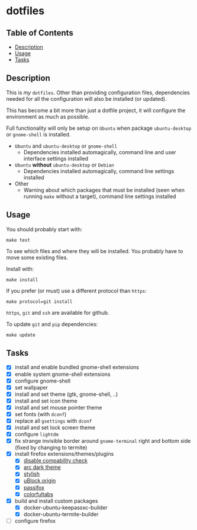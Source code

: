 # dotfiles

## Table of Contents

<!-- toc -->

- [Description](#description)
- [Usage](#usage)
- [Tasks](#tasks)

<!-- tocstop -->

## Description

This is *my* `dotfiles`. Other than providing configuration files, dependencies needed for all the configuration will also be installed (or updated).

This has become a bit more than just a dotfile project, it will configure the environment as much as possible.

Full functionality will only be setup on `Ubuntu` when package `ubuntu-desktop` or `gnome-shell` is installed.

+ `Ubuntu` and `ubuntu-desktop` or `gnome-shell`
  + Dependencies installed automagically, command line and user interface settings installed
+ `Ubuntu` **without** `ubuntu-desktop` or `Debian`
  + Dependencies installed automagically, command line settings installed
+ Other
  + Warning about which packages that must be installed (seen when running `make` without a target), command line settings installed

## Usage
You should probably start with:

    make test

To see which files and where they will be installed. You probably have to move some existing files.

Install with:

    make install

If you prefer (or must) use a different protocol than `https`:

    make protocol=git install

`https`, `git` and `ssh` are available for github.

To update `git` and `pip` dependencies:

    make update


## Tasks

- [x] install and enable bundled gnome-shell extensions
- [x] enable system gnome-shell extensions
- [x] configure gnome-shell
- [x] set wallpaper
- [x] install and set theme (gtk, gnome-shell, ..)  
- [x] install and set icon theme
- [x] install and set mouse pointer theme
- [x] set fonts (with `dconf`)
- [x] replace all `gsettings` with `dconf`
- [x] install and set lock screen theme
- [x] configure `lightdm`
- [x] fix strange invisible border around `gnome-terminal` right and bottom side (fixed by changing to termite)
- [x] install firefox extensions/themes/plugins
    - [x] [disable compability check](https://addons.mozilla.org/firefox/downloads/latest/checkcompatibility/addon-300254-latest.xpi)
    - [x] [arc dark theme](https://addons.mozilla.org/firefox/downloads/latest/arc-dark-theme/platform:2/addon-656100-latest.xpi)
    - [x] [stylish](https://addons.mozilla.org/firefox/downloads/latest/stylish/addon-2108-latest.xpi)
    - [x] [uBlock origin](https://addons.mozilla.org/firefox/downloads/latest/ublock-origin/addon-607454-latest.xpi)
    - [x] [passifox](https://addons.mozilla.org/firefox/downloads/latest/passifox/addon-292320-latest.xpi)
    - [x] [colorfultabs](https://addons.mozilla.org/firefox/downloads/latest/colorfultabs/addon-1368-latest.xpi)
- [x] build and install custom packages
    - [x] docker-ubuntu-keepassxc-builder
    - [x] docker-ubuntu-termite-builder
- [ ] configure firefox
